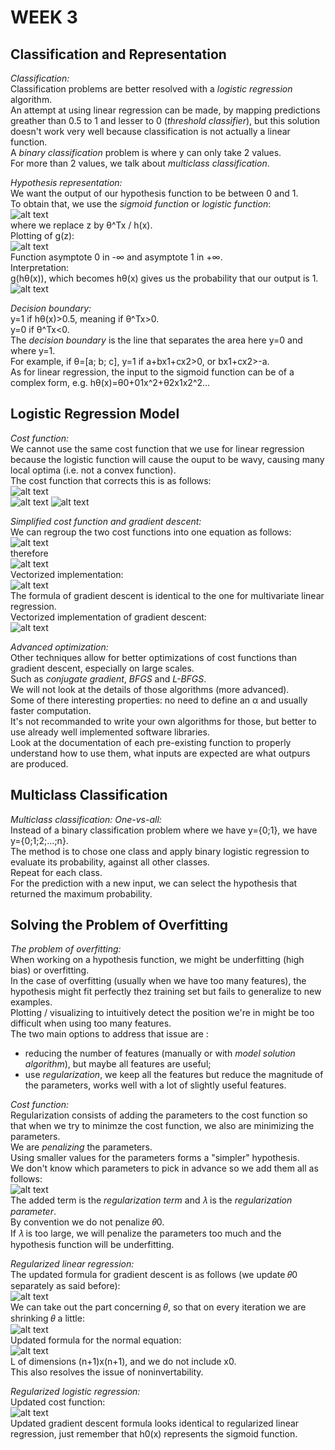 # **WEEK 3**

## **Classification and Representation**  

*Classification:*  
  Classification problems are better resolved with a *logistic regression* algorithm.  
  An attempt at using linear regression can be made, by mapping predictions greather than 0.5 to 1 and lesser to 0 (*threshold classifier*), but this solution doesn't work very well because classification is not actually a linear function.  
  A *binary classification* problem is where y can only take 2 values.  
  For more than 2 values, we talk about *multiclass classification*.  
  
*Hypothesis representation:*  
  We want the output of our hypothesis function to be between 0 and 1.  
  To obtain that, we use the *sigmoid function* or *logistic function*:  
  ![alt text](https://i.imgur.com/632nilD.jpg)  
  where we replace z by θ^Tx / h(x).  
  Plotting of g(z):  
  ![alt text](https://i.imgur.com/vDgnDsj.jpg)  
  Function asymptote 0 in -∞ and asymptote 1 in +∞.  
  Interpretation:  
  g(hθ(x)), which becomes hθ(x) gives us the probability that our output is 1.  
  ![alt text](https://i.imgur.com/ipMfo87.jpg)  
  
*Decision boundary:*  
  y=1 if hθ(x)>0.5, meaning if θ^Tx>0.  
  y=0 if θ^Tx<0.  
  The *decision boundary* is the line that separates the area here y=0 and where y=1.  
  For example, if θ=[a; b; c], y=1 if a+bx1+cx2>0, or bx1+cx2>-a.  
  As for linear regression, the input to the sigmoid function can be of a complex form, e.g. hθ(x)=θ0+01x^2+θ2x1x2^2...
  
## **Logistic Regression Model**

*Cost function:*  
  We cannot use the same cost function that we use for linear regression because the logistic function will cause the ouput to be wavy, causing many local optima (i.e. not a convex function).  
  The cost function that corrects this is as follows:  
  ![alt text](https://i.imgur.com/ll99evX.png)  
  ![alt text](https://i.imgur.com/Xuhwp2G.jpg) ![alt text](https://i.imgur.com/9fDbNPA.jpg)  
  
*Simplified cost function and gradient descent:*  
  We can regroup the two cost functions into one equation as follows:  
  ![alt text](https://i.imgur.com/wDYRpt1.png)  
  therefore  
  ![alt text](https://i.imgur.com/IUGfeEc.png)  
  Vectorized implementation:  
  ![alt text](https://i.imgur.com/ZZifZh2.png)  
  The formula of gradient descent is identical to the one for multivariate linear regression.  
  Vectorized implementation of gradient descent:  
  ![alt text](https://i.imgur.com/hD8i4Y3.png)  
  
*Advanced optimization:*  
  Other techniques allow for better optimizations of cost functions than gradient descent, especially on large scales.  
  Such as *conjugate gradient*, *BFGS* and *L-BFGS*.  
  We will not look at the details of those algorithms (more advanced).  
  Some of there interesting properties: no need to define an α and usually faster computation.  
  It's not recommanded to write your own algorithms for those, but better to use already well implemented software libraries.  
  Look at the documentation of each pre-existing function to properly understand how to use them, what inputs are expected are what outpurs are produced.  
  
## **Multiclass Classification**

*Multiclass classification: One-vs-all:*  
  Instead of a binary classification problem where we have y={0;1}, we have y={0;1;2;...;n}.  
  The method is to chose one class and apply binary logistic regression to evaluate its probability, against all other classes.  
  Repeat for each class.  
  For the prediction with a new input, we can select the hypothesis that returned the maximum probability.
  
## **Solving the Problem of Overfitting**

*The problem of overfitting:*  
  When working on a hypothesis function, we might be underfitting (high bias) or overfitting.  
  In the case of overfitting (usually when we have too many features), the hypothesis might fit perfectly thez training set but fails to generalize to new examples.  
  Plotting / visualizing to intuitively detect the position we're in might be too difficult when using too many features.  
  The two main options to address that issue are :  
  - reducing the number of features (manually or with *model solution algorithm*), but maybe all features are useful;  
  - use *regularization*, we keep all the features but reduce the magnitude of the parameters, works well with a lot of slightly useful features.

*Cost function:*  
  Regularization consists of adding the parameters to the cost function so that when we try to minimze the cost function, we also are minimizing the parameters.  
  We are *penalizing* the parameters.  
  Using smaller values for the parameters forms a "simpler" hypothesis.  
  We don't know which parameters to pick in advance so we add them all as follows:  
  ![alt text](https://i.imgur.com/FtamwUj.png)  
  The added term is the *regularization term* and 𝜆 is the *regularization parameter*.  
  By convention we do not penalize 𝜃0.  
  If 𝜆 is too large, we will penalize the parameters too much and the hypothesis function will be underfitting.  
  
*Regularized linear regression:*  
  The updated formula for gradient descent is as follows (we update 𝜃0 separately as said before):  
  ![alt text](https://i.imgur.com/tQhcMzr.png)  
  We can take out the part concerning 𝜃, so that on every iteration we are shrinking 𝜃 a little:  
  ![alt text](https://i.imgur.com/4913XjM.png)  
  Updated formula for the normal equation:  
  ![alt text](https://i.imgur.com/uLO3nRR.png)  
  L of dimensions (n+1)x(n+1), and we do not include x0.  
  This also resolves the issue of noninvertability.  

*Regularized logistic regression:*  
  Updated cost function:  
  ![alt text](https://i.imgur.com/mpGpXbr.png)  
  Updated gradient descent formula looks identical to regularized linear regression, just remember that h0(x) represents the sigmoid function.
